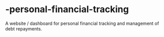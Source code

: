 # -personal-financial-tracking
A website / dashboard for personal financial tracking and management of debt repayments.
